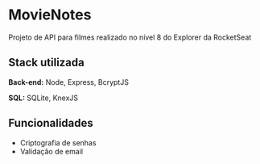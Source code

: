 # MovieNotes

Projeto de API para filmes realizado no nível 8 do Explorer da RocketSeat

## Stack utilizada

**Back-end:** Node, Express, BcryptJS

**SQL:** SQLite, KnexJS
## Funcionalidades

- Criptografia de senhas
- Validação de email
